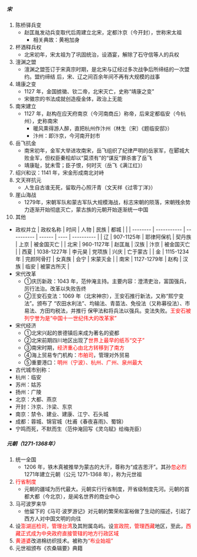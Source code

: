 ##### 宋

1. 陈桥驿兵变
   - 赵匡胤发动兵变取代后周建立北宋，定都汴京（今开封），世称宋太祖
      - 相关典故：黄袍加身
2. 杯酒释兵权
   - 北宋初年，宋太祖为了巩固统治，设酒宴，解除了石守信等人的兵权
3. 澶渊之盟
   - 澶渊之盟签订于宋真宗时期，是北宋与辽经过多次战争后所缔结的一次盟约。盟约缔结 后，宋、辽之间百余年间不再有大规模的战事
4. 靖康之变
   - 1127 年，金国掳徽、钦二帝，北宋灭亡，史称“靖康之变”
   - 宋徽宗的书法成就创造瘦金体，政治上无能
5. 南宋建立
   - 1127 年，赵构在应天府南京（今河南商丘）称帝，后来定都临安（今杭州），史称南宋
      - 暖风熏得游人醉，直把杭州作汴州（林生〔宋〕《题临安邸》）
      - 汴州：即汴京，今河南开封市
6. 岳飞抗金
   - 南宋初年，金军大举进攻南宋，岳飞组织了纪律严明的岳家军，在郾城大败金军，但权臣秦桧却以“莫须有”的“谋反”罪杀害了岳飞
   - 靖康耻，犹未雪；臣子恨，何时灭（岳飞《满江红》）
7. 绍兴和议：1141 年，宋金形成南北对峙
8. 文天祥抗元
   - 人生自古谁无死，留取丹心照汗青（文天祥《过零丁洋》）
9. 崖山海战
   - 1279年，宋朝军队和蒙古军队大规模海战，标志宋朝的陨落，宋朝残余势力逐渐开始彻底灭亡，蒙古族的元朝开始逐渐统一中国
10. 其他
   - 政权并立
    | 政权名称 | 时间        | 人物       | 民族   | 都城 |            |
    | -------- | ----------- | ---------- | ------ | ---- | ---------- |
    | 辽       | 907-1125年  | 耶律阿保机 | 契丹族 | 上京 | 被金国灭亡 |
    | 北宋     | 960-1127年  | 赵匡胤     | 汉族   | 汴京 | 被金国灭亡 |
    | 西夏     | 1038-1227年 | 李元昊     | 党项族 | 兴庆 | 亡于蒙古   |
    | 金       | 1115-1234年 | 完颜阿骨打 | 女真族 | 会宁 | 宋蒙灭金   |
    | 南宋     | 1127-1279年 | 赵构       | 汉族   | 临安 | 被蒙古所灭 |
   - 宋代改革
      - ①庆历新政：1043 年，范仲淹主持。主要内容：澄清吏治，富国强兵，厉行法治。改革以失败告终
      - ②王安石变法：1069 年（北宋神宗），王安石推行新法，又称“熙宁变法”。颁布了 “农田水利法”、均输法、青苗法、免役法（又称募役法）、市易法、方田均税法，并推行 保甲法和将兵法以强兵。变法失败。<font color=red>王安石被列宁誉为是“中国十一世纪伟大的改革家”</font>
   - 宋代经济
      - ①北宋兴起的景德镇后来成为著名的瓷都
      - ②北宋前期四川地区出现了<font color=red>世界上最早的纸币“交子”</font>
      - ③南宋时期，<font color=red>经济重心由北方转移到了南方</font>
      - ④海上贸易专门机构：<font color=red>市舶司</font>，管理对外贸易
      - ⑤重要港口：<font color=red>明州（宁波）、杭州、广州、泉州最大</font>
- 古代城市别称：
- 杭州：临安
- 苏州：姑苏
- 扬州：广陵
- 北京：大都、燕京
- 开封：汴京、汴梁、东京
- 南京：禁令、建业、建康、江宁、石头城
- 成都：蓉城、锦官城（杜甫《春夜喜雨》、蜀锦）
- 宁鸣而死，不默而生（范仲淹回写《灵乌赋》给梅尧臣）

##### 元朝（1271-1368年）

1. 统一全国
   - 1206 年，铁木真被推举为蒙古的大汗，尊称为“成吉思汗”。其孙<font color=red>忽必烈</font>1271年建立元朝（公元 1271-1368 年），称为元世祖
2. <font color=red>行省制度</font>
   - 元朝的疆域为历代最大。元朝实行行省制度，开省级制度先河。元朝的首都大都（今北京），是闻名世界的商业中心
3. 马可波罗来华
   - 他留下的《马可·波罗游记》对元朝的繁荣和富裕做了生动的描述，引起了西方人对中国文明的向往
4. 设<font color=red>澎湖巡检司，管理台湾</font>及其附属岛屿。设<font color=red>宣政院，管理西藏</font>地区，至此，<font color=red>西藏正式成为中央政府直接管辖的地方行政区域</font>
5. <font color=red>黄道婆</font>改进棉纺织技术。被称为<font color=red>“布业始祖”</font>
6. 元世祖颁布《农桑辑要》典籍